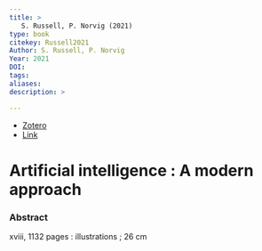 ```yaml
---
title: >
   S. Russell, P. Norvig (2021)
type: book
citekey: Russell2021
Author: S. Russell, P. Norvig
Year: 2021
DOI:  
tags: 
aliases:
description: >

---
```


- [Zotero](zotero://select/items/@Russell2021) 
- [Link](https://elibrary.pearson.de/book/99.150005/9781292401171) 

# Artificial intelligence : A modern approach

### Abstract
xviii, 1132 pages : illustrations ; 26 cm